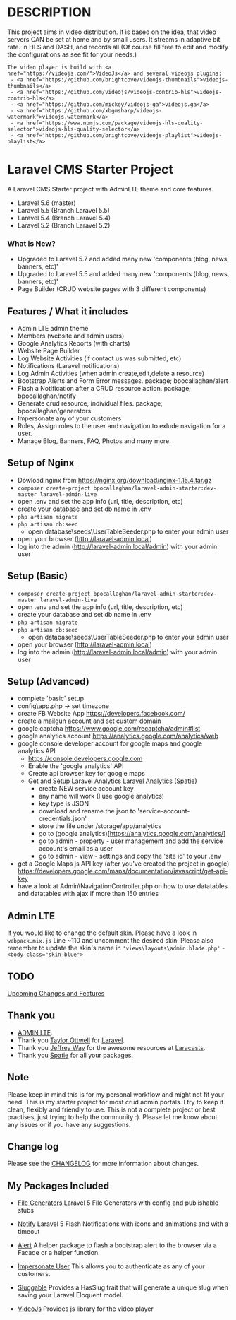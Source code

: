 # DESCRIPTION
This project aims in video distribution. It is based on the idea, that video servers CAN
be set at home and by small users.
  It streams in adaptive bit rate. in HLS and DASH, and records all.(Of course fill free to edit and modify the configurations as see fit for your needs.)
    
    The video player is build with <a href="https://videojs.com/">VideoJs</a> and several videojs plugins:
     - <a href="https://github.com/brightcove/videojs-thumbnails">videojs-thumbnails</a>
     - <a href="https://github.com/videojs/videojs-contrib-hls">videojs-contrib-hls</a>
     - <a href="https://github.com/mickey/videojs-ga">videojs.ga</a>
     - <a href="https://github.com/xbgmsharp/videojs-watermark">videojs.watermark</a>
     - <a href="https://www.npmjs.com/package/videojs-hls-quality-selector">videojs-hls-quality-selector</a>
     - <a href="https://github.com/brightcove/videojs-playlist">videojs-playlist</a>




# Laravel CMS Starter Project

A Laravel CMS Starter project with AdminLTE theme and core features.
- Laravel 5.6 (master)
- Laravel 5.5 (Branch Laravel 5.5)
- Laravel 5.4 (Branch Laravel 5.4)
- Laravel 5.2 (Branch Laravel 5.2)

<!-- [Preview project here](http://bpocallaghan.co.za)
- User: github@bpocallaghan.co.za
- Password: github -->

### What is New?
- Upgraded to Laravel 5.7 and added many new 'components (blog, news, banners, etc)'
- Upgraded to Laravel 5.5 and added many new 'components (blog, news, banners, etc)'
- Page Builder (CRUD website pages with 3 different components)

## Features / What it includes
- Admin LTE admin theme
- Members (website and admin users)
- Google Analytics Reports (with charts)
- Website Page Builder
- Log Website Activities (if contact us was submitted, etc)
- Notifications (Laravel notifications)
- Log Admin Activities (when admin create,edit,delete a resource)
- Bootstrap Alerts and Form Error messages. package; bpocallaghan/alert
- Flash a Notification after a CRUD resource action. package; bpocallaghan/notify
- Generate crud resource, individual files. package; bpocallaghan/generators
- Impersonate any of your customers
- Roles, Assign roles to the user and navigation to exlude navigation for a user.
- Manage Blog, Banners, FAQ, Photos and many more.

## Setup of Nginx
- Dowload nginx from https://nginx.org/download/nginx-1.15.4.tar.gz
- ```composer create-project bpocallaghan/laravel-admin-starter:dev-master laravel-admin-live```
- open .env and set the app info (url, title, description, etc)
- create your database and set db name in .env
- ```php artisan migrate```
- ```php artisan db:seed```
	- open database\seeds\UserTableSeeder.php to enter your admin user
- open your browser (http://laravel-admin.local)
- log into the admin (http://laravel-admin.local/admin) with your admin user



## Setup (Basic)
- ```composer create-project bpocallaghan/laravel-admin-starter:dev-master laravel-admin-live```
- open .env and set the app info (url, title, description, etc)
- create your database and set db name in .env
- ```php artisan migrate```
- ```php artisan db:seed```
	- open database\seeds\UserTableSeeder.php to enter your admin user
- open your browser (http://laravel-admin.local)
- log into the admin (http://laravel-admin.local/admin) with your admin user

## Setup (Advanced)
- complete 'basic' setup
- config\app.php -> set timezone
- create FB Website App https://developers.facebook.com/
- create a mailgun account and set custom domain
- google captcha https://www.google.com/recaptcha/admin#list
- google analytics account https://analytics.google.com/analytics/web
- google console developer account for google maps and google analytics API
    - https://console.developers.google.com
    - Enable the 'google analytics' API
	- Create api browser key for google maps
	- Get and Setup Laravel Analytics [Laravel Analytics (Spatie)](https://github.com/spatie/laravel-analytics/tree/3.1.0)
        - create NEW service account key
        - any name will work (I use google analytics)
        - key type is JSON
        - download and rename the json to 'service-account-credentials.json'
        - store the file under /storage/app/analytics
        - go to (google analytics)[https://analytics.google.com/analytics/]
        - go to admin - property - user management and add the service account's email as a user
        - go to admin - view - settings and copy the 'site id' to your .env
- get a Google Maps js API key (after you've created the project in google) https://developers.google.com/maps/documentation/javascript/get-api-key
- have a look at Admin\NavigationController.php on how to use datatables and datatables with ajax if more than 150 entries

## Admin LTE
If you would like to change the default skin.
Please have a look in `webpack.mix.js` Line ~110 and uncomment the desired skin.
Please also remember to update the skin's name in `'views\layouts\admin.blade.php'` - `<body class="skin-blue">`

## TODO
[Upcoming Changes and Features](https://github.com/bpocallaghan/laravel-admin-starter/blob/master/TODO.md)

## Thank you
- [ADMIN LTE](https://github.com/almasaeed2010/AdminLTE).
- Thank you [Taylor Ottwell](https://github.com/taylorotwell) for [Laravel](http://laravel.com/).
- Thank you [Jeffrey Way](https://github.com/JeffreyWay) for the awesome resources at [Laracasts](https://laracasts.com/).
- Thank you [Spatie](https://github.com/spatie) for all your packages.

## Note
Please keep in mind this is for my personal workflow and might not fit your need.
This is my starter project for most crud admin portals.
I try to keep it clean, flexibly and friendly to use. This is not a complete project or best practises, just trying to help the community :).
Please let me know about any issues or if you have any suggestions.

## Change log
Please see the [CHANGELOG](http://bpocallaghan.co.za/changelog) for more information about changes.

## My Packages Included
- [File Generators](https://github.com/bpocallaghan/generators) Laravel 5 File Generators with config and publishable stubs
- [Notify](https://github.com/bpocallaghan/notify) Laravel 5 Flash Notifications with icons and animations and with a timeout
- [Alert](https://github.com/bpocallaghan/alert) A helper package to flash a bootstrap alert to the browser via a Facade or a helper function.
- [Impersonate User](https://github.com/bpocallaghan/impersonate) This allows you to authenticate as any of your customers.
- [Sluggable](https://github.com/bpocallaghan/sluggable) Provides a HasSlug trait that will generate a unique slug when saving your Laravel Eloquent model.

- [VideoJs](https://videojs.com/) Provides js library for the video player
